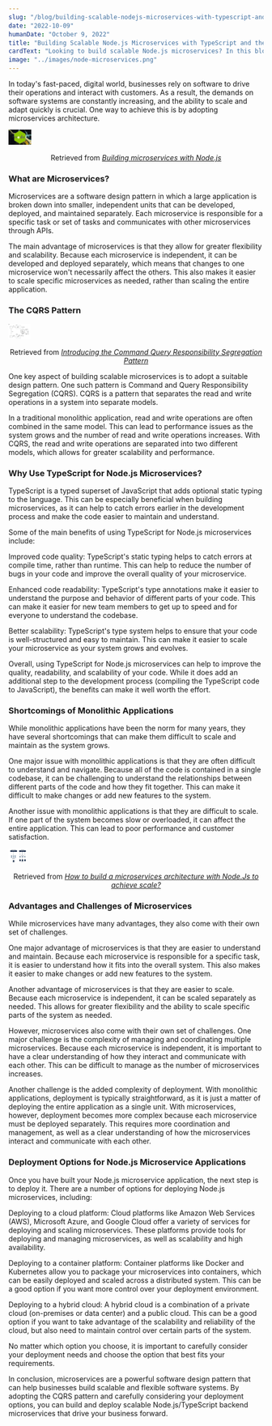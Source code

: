 ```yaml
---
slug: "/blog/building-scalable-nodejs-microservices-with-typescript-and-cqrs-pattern"
date: "2022-10-09"
humanDate: "October 9, 2022"
title: "Building Scalable Node.js Microservices with TypeScript and the CQRS Pattern"
cardText: "Looking to build scalable Node.js microservices? In this blog post, we explore the benefits of using TypeScript and the Command and Query Responsibility Segregation (CQRS) pattern to build highly flexible and scalable microservices."
image: "../images/node-microservices.png"
---
```


In today's fast-paced, digital world, businesses rely on software to drive their operations and interact with customers. As a result, the demands on software systems are constantly increasing, and the ability to scale and adapt quickly is crucial. One way to achieve this is by adopting microservices architecture.

<div>
    <img style="height:30px !important;" src="../images/node-microservices.png" alt="Building microservices with Node.js"
        title="Building microservices with Node.js"/>
    <p style="text-align:center;">Retrieved from <a style="font-style:italic;" href="https://blog.logrocket.com/building-microservices-node-js/" target="_blank">Building microservices with Node.js<a></p>
</div>

### What are Microservices?

Microservices are a software design pattern in which a large application is broken down into smaller, independent units that can be developed, deployed, and maintained separately. Each microservice is responsible for a specific task or set of tasks and communicates with other microservices through APIs.

The main advantage of microservices is that they allow for greater flexibility and scalability. Because each microservice is independent, it can be developed and deployed separately, which means that changes to one microservice won't necessarily affect the others. This also makes it easier to scale specific microservices as needed, rather than scaling the entire application.


### The CQRS Pattern

<div>
    <img style="height:30px !important;" src="../images/cqrs.png" alt="Introducing the Command Query Responsibility Segregation Pattern"
        title="Introducing the Command Query Responsibility Segregation Pattern"/>
    <p style="text-align:center;">Retrieved from <a style="font-style:italic;" href="https://learn.microsoft.com/en-us/previous-versions/msp-n-p/jj591573(v=pandp.10)" target="_blank">Introducing the Command Query Responsibility Segregation Pattern<a></p>
</div>

One key aspect of building scalable microservices is to adopt a suitable design pattern. One such pattern is Command and Query Responsibility Segregation (CQRS). CQRS is a pattern that separates the read and write operations in a system into separate models.

In a traditional monolithic application, read and write operations are often combined in the same model. This can lead to performance issues as the system grows and the number of read and write operations increases. With CQRS, the read and write operations are separated into two different models, which allows for greater scalability and performance.


### Why Use TypeScript for Node.js Microservices?
TypeScript is a typed superset of JavaScript that adds optional static typing to the language. This can be especially beneficial when building microservices, as it can help to catch errors earlier in the development process and make the code easier to maintain and understand.

Some of the main benefits of using TypeScript for Node.js microservices include:

Improved code quality: TypeScript's static typing helps to catch errors at compile time, rather than runtime. This can help to reduce the number of bugs in your code and improve the overall quality of your microservice.

Enhanced code readability: TypeScript's type annotations make it easier to understand the purpose and behavior of different parts of your code. This can make it easier for new team members to get up to speed and for everyone to understand the codebase.

Better scalability: TypeScript's type system helps to ensure that your code is well-structured and easy to maintain. This can make it easier to scale your microservice as your system grows and evolves.

Overall, using TypeScript for Node.js microservices can help to improve the quality, readability, and scalability of your code. While it does add an additional step to the development process (compiling the TypeScript code to JavaScript), the benefits can make it well worth the effort.

### Shortcomings of Monolithic Applications

While monolithic applications have been the norm for many years, they have several shortcomings that can make them difficult to scale and maintain as the system grows.

One major issue with monolithic applications is that they are often difficult to understand and navigate. Because all of the code is contained in a single codebase, it can be challenging to understand the relationships between different parts of the code and how they fit together. This can make it difficult to make changes or add new features to the system.

Another issue with monolithic applications is that they are difficult to scale. If one part of the system becomes slow or overloaded, it can affect the entire application. This can lead to poor performance and customer satisfaction.


<div>
    <img style="height:30px !important;" src="../images/monolithic-and-microservices-architecture.jpg" alt="How to build a microservices architecture with Node.Js to achieve scale?"
        title="How to build a microservices architecture with Node.Js to achieve scale?"/>
    <p style="text-align:center;">Retrieved from <a style="font-style:italic;" href="https://www.cuelogic.com/blog/microservices-with-node-js" target="_blank">How to build a microservices architecture with Node.Js to achieve scale?<a></p>
</div>

### Advantages and Challenges of Microservices

While microservices have many advantages, they also come with their own set of challenges.

One major advantage of microservices is that they are easier to understand and maintain. Because each microservice is responsible for a specific task, it is easier to understand how it fits into the overall system. This also makes it easier to make changes or add new features to the system.

Another advantage of microservices is that they are easier to scale. Because each microservice is independent, it can be scaled separately as needed. This allows for greater flexibility and the ability to scale specific parts of the system as needed.

However, microservices also come with their own set of challenges. One major challenge is the complexity of managing and coordinating multiple microservices. Because each microservice is independent, it is important to have a clear understanding of how they interact and communicate with each other. This can be difficult to manage as the number of microservices increases.

Another challenge is the added complexity of deployment. With monolithic applications, deployment is typically straightforward, as it is just a matter of deploying the entire application as a single unit. With microservices, however, deployment becomes more complex because each microservice must be deployed separately. This requires more coordination and management, as well as a clear understanding of how the microservices interact and communicate with each other.


### Deployment Options for Node.js Microservice Applications

Once you have built your Node.js microservice application, the next step is to deploy it. There are a number of options for deploying Node.js microservices, including:

Deploying to a cloud platform: Cloud platforms like Amazon Web Services (AWS), Microsoft Azure, and Google Cloud offer a variety of services for deploying and scaling microservices. These platforms provide tools for deploying and managing microservices, as well as scalability and high availability.

Deploying to a container platform: Container platforms like Docker and Kubernetes allow you to package your microservices into containers, which can be easily deployed and scaled across a distributed system. This can be a good option if you want more control over your deployment environment.

Deploying to a hybrid cloud: A hybrid cloud is a combination of a private cloud (on-premises or data center) and a public cloud. This can be a good option if you want to take advantage of the scalability and reliability of the cloud, but also need to maintain control over certain parts of the system.

No matter which option you choose, it is important to carefully consider your deployment needs and choose the option that best fits your requirements.

In conclusion, microservices are a powerful software design pattern that can help businesses build scalable and flexible software systems. By adopting the CQRS pattern and carefully considering your deployment options, you can build and deploy scalable Node.js/TypeScript backend microservices that drive your business forward.

